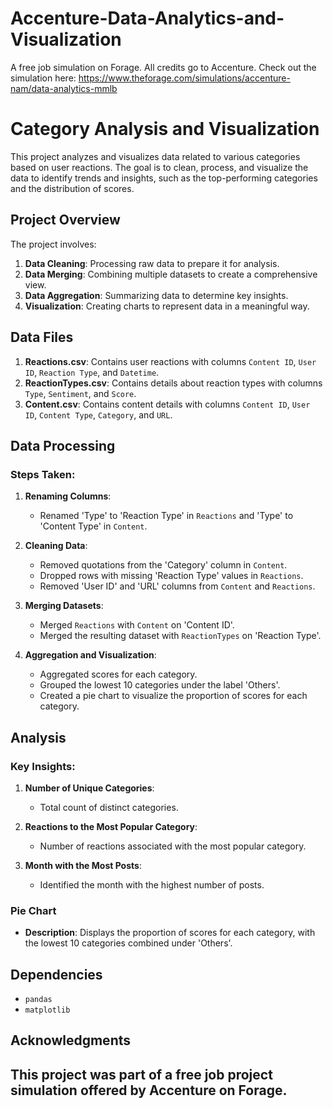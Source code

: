 # Accenture-Data-Analytics-and-Visualization

A free job simulation on Forage. All credits go to Accenture. Check out the simulation here: https://www.theforage.com/simulations/accenture-nam/data-analytics-mmlb

# Category Analysis and Visualization

This project analyzes and visualizes data related to various categories based on user reactions. The goal is to clean, process, and visualize the data to identify trends and insights, such as the top-performing categories and the distribution of scores.

## Project Overview

The project involves:
1. **Data Cleaning**: Processing raw data to prepare it for analysis.
2. **Data Merging**: Combining multiple datasets to create a comprehensive view.
3. **Data Aggregation**: Summarizing data to determine key insights.
4. **Visualization**: Creating charts to represent data in a meaningful way.

## Data Files

1. **Reactions.csv**: Contains user reactions with columns `Content ID`, `User ID`, `Reaction Type`, and `Datetime`.
2. **ReactionTypes.csv**: Contains details about reaction types with columns `Type`, `Sentiment`, and `Score`.
3. **Content.csv**: Contains content details with columns `Content ID`, `User ID`, `Content Type`, `Category`, and `URL`.

## Data Processing

### Steps Taken:

1. **Renaming Columns**:
   - Renamed 'Type' to 'Reaction Type' in `Reactions` and 'Type' to 'Content Type' in `Content`.

2. **Cleaning Data**:
   - Removed quotations from the 'Category' column in `Content`.
   - Dropped rows with missing 'Reaction Type' values in `Reactions`.
   - Removed 'User ID' and 'URL' columns from `Content` and `Reactions`.

3. **Merging Datasets**:
   - Merged `Reactions` with `Content` on 'Content ID'.
   - Merged the resulting dataset with `ReactionTypes` on 'Reaction Type'.

4. **Aggregation and Visualization**:
   - Aggregated scores for each category.
   - Grouped the lowest 10 categories under the label 'Others'.
   - Created a pie chart to visualize the proportion of scores for each category.

## Analysis

### Key Insights:

1. **Number of Unique Categories**:
   - Total count of distinct categories.

2. **Reactions to the Most Popular Category**:
   - Number of reactions associated with the most popular category.

3. **Month with the Most Posts**:
   - Identified the month with the highest number of posts.

### Pie Chart

- **Description**: Displays the proportion of scores for each category, with the lowest 10 categories combined under 'Others'.

## Dependencies

- `pandas`
- `matplotlib`

## Acknowledgments

This project was part of a free job project simulation offered by Accenture on Forage.
---

